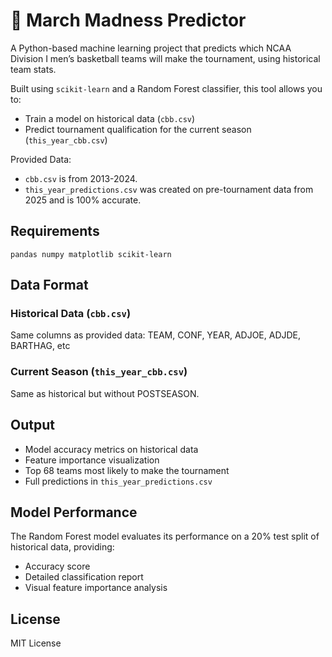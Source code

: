 # 🏀 March Madness Predictor

A Python-based machine learning project that predicts which NCAA Division I men’s basketball teams will make the tournament, using historical team stats.

Built using `scikit-learn` and a Random Forest classifier, this tool allows you to:

- Train a model on historical data (`cbb.csv`)
- Predict tournament qualification for the current season (`this_year_cbb.csv`)

Provided Data: 
* `cbb.csv` is from 2013-2024.
* `this_year_predictions.csv` was created on pre-tournament data from 2025 and is 100% accurate.

## Requirements
`pandas
numpy
matplotlib
scikit-learn`
## Data Format
### Historical Data (`cbb.csv`)
Same columns as provided data:
TEAM, CONF, YEAR, ADJOE, ADJDE, BARTHAG, etc
### Current Season (`this_year_cbb.csv`)
Same as historical but without POSTSEASON.
## Output
* Model accuracy metrics on historical data
* Feature importance visualization
* Top 68 teams most likely to make the tournament
* Full predictions in `this_year_predictions.csv`
## Model Performance
The Random Forest model evaluates its performance on a 20% test split of historical data, providing:
* Accuracy score
* Detailed classification report
* Visual feature importance analysis
## License
MIT License
